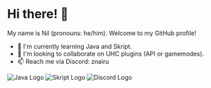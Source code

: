 # Hi there! 👋

My name is Nil (pronouns: he/him). Welcome to my GitHub profile!

- 🌱 I'm currently learning Java and Skript.
- 💞️ I'm looking to collaborate on UHC plugins (API or gamemodes).
- 📫 Reach me via Discord: znairu

![Java Logo](https://img.shields.io/badge/Java-007396?style=for-the-badge&logo=java&logoColor=white)
![Skript Logo](https://img.shields.io/badge/Skript-4EAA25?style=for-the-badge&logo=skript&logoColor=white)
![Discord Logo](https://img.shields.io/badge/Discord-7289DA?style=for-the-badge&logo=discord&logoColor=white)

